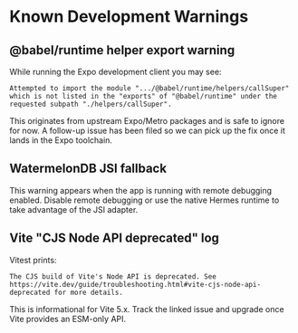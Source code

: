 # Known Development Warnings

## @babel/runtime helper export warning

While running the Expo development client you may see:

`
Attempted to import the module ".../@babel/runtime/helpers/callSuper"
which is not listed in the "exports" of "@babel/runtime" under the requested subpath "./helpers/callSuper".
`

This originates from upstream Expo/Metro packages and is safe to ignore for now. A follow-up issue has been filed so we can pick up the fix once it lands in the Expo toolchain.

## WatermelonDB JSI fallback

This warning appears when the app is running with remote debugging enabled.
Disable remote debugging or use the native Hermes runtime to take advantage of the JSI adapter.

## Vite "CJS Node API deprecated" log

Vitest prints:

`
The CJS build of Vite's Node API is deprecated. See https://vite.dev/guide/troubleshooting.html#vite-cjs-node-api-deprecated for more details.
`

This is informational for Vite 5.x. Track the linked issue and upgrade once Vite provides an ESM-only API.
